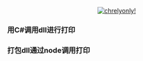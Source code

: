 <p align="center">
  <a href="https://nginx-3.frp.chrelyonly.cn" target="_blank">
    <img alt="chrelyonly!" src="https://nginx-3.frp.chrelyonly.cn/moe-counter-api/@gp-m322-c?name=chrelyonly&theme=rule34">
  </a>
</p>


### 用C#调用dll进行打印 

### 打包dll通过node调用打印
